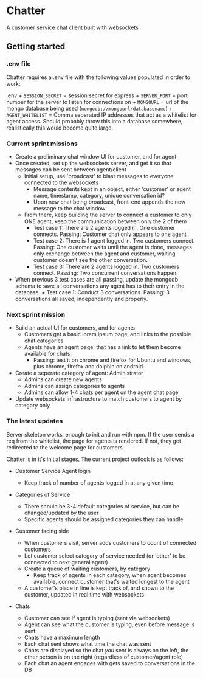 # Chatter
A customer service chat client built with websockets

## Getting started

### .env file

Chatter requires a .env file with the following values populated in order to work:

.env
    + `SESSION_SECRET` = session secret for express
    + `SERVER_PORT` = port number for the server to listen for connections on
    + `MONGOURL` = url of the mongo database being used (`mongodb://mongourl/databasename`)
    + `AGENT_WHITELIST` = Comma seperated IP addresses that act as a whitelist for agent access. Should probably throw this into a database somewhere, realistically this would become quite large.


### Current sprint missions

+ Create a preliminary chat window UI for customer, and for agent
+ Once created, set up the websockets server, and get it so that messages can be sent between agent/client
    + Initial setup, use 'broadcast' to blast messages to everyone connected to the websockets
        + Message contents kept in an object, either 'customer' or agent name, timestamp, category, unique conversation id?
        + Upon new chat being broadcast, front-end appends the new message to the chat window
    + From there, keep building the server to connect a customer to only ONE agent, keep the communication between only the 2 of them
        + Test case 1: There are 2 agents logged in. One customer connects. Passing: Customer chat only appears to one agent
        + Test case 2: There is 1 agent logged in. Two customers connect. Passing: One customer waits until the agent is done, messages only exchange between the agent and customer, waiting customer doesn't see the other conversation.
        + Test case 3: There are 2 agents logged in. Two customers connect. Passing: Two concurrent conversations happen. 
+ When previous 3 test cases are all passing, update the mongodb schema to save all conversations any agent has to their entry in the database.
        + Test case 1: Conduct 3 conversations. Passing: 3 conversations all saved, independently and properly.

### Next sprint mission

+ Build an actual UI for customers, and for agents
    + Customers get a basic lorem ipsum page, and links to the possible chat categories
    + Agents have an agent page, that has a link to let them become available for chats
        + Passing: test it on chrome and firefox for Ubuntu and windows, plus chrome, firefox and dolphin on android
+ Create a seperate category of agent: Administrator
    + Admins can create new agents
    + Admins can assign categories to agents
    + Admins can allow 1-4 chats per agent on the agent chat page
+ Update websockets infrastructure to match customers to agent by category only

### The latest updates

Server skeleton works, enough to init and run with npm. If the user sends a req from the whitelist, the page for agents is rendered. If not, they get redirected to the welcome page for customers.

Chatter is in it's initial stages. The current project outlook is as follows:

+ Customer Service Agent login
  + Keep track of number of agents logged in at any given time
  
+ Categories of Service
  + There should be 3-4 default categories of service, but can be changed/updated by the user
  + Specific agents should be assigned categories they can handle
  
+ Customer facing side
  + When customers visit, server adds customers to count of connected customers
  + Let customer select category  of service needed (or 'other' to be connected to next general agent)
  + Create a queue of waiting customers, by category
    + Keep track of agents in each category, when agent becomes available, connect customer that's waited longest to the agent
  + A customer's place in line is kept track of, and shown to the customer, updated in real time with websockets
 
+ Chats
  + Customer can see if agent is typing (sent via websockets)
  + Agent can see what the customer is typing, even before message is sent
  + Chats have a maximum length
  + Each chat sent shows what time the chat was sent
  + Chats are displayed so the chat *you* sent is always on the left, the other person is on the right (regardless of customer/agent  role)
  + Each chat an agent engages with gets saved to conversations in the DB

